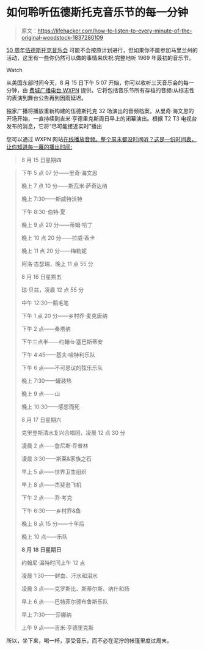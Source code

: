 # 如何聆听伍德斯托克音乐节的每一分钟

> 原文：<https://lifehacker.com/how-to-listen-to-every-minute-of-the-original-woodstock-1837280109>

[50 周年伍德斯托克音乐会](https://www.nytimes.com/2019/07/25/arts/music/woodstock-50-maryland.html) 可能不会按原计划进行，但如果你不能参加马里兰州的活动，这里有一些你仍然可以做的事情来庆祝:完整地听 1969 年最初的音乐节。

Watch

从美国东部时间今天，8 月 15 日下午 5:07 开始，你可以收听三天音乐会的每一分钟，由 [费城广播电台 WXPN](https://thekey.xpn.org/2019/08/08/xpn-presents-woodstock/) 提供。它将包括音乐节所有存档的音频:从标志性的表演到舞台公告再到因雨延迟。

独家广播将播放重新构建的伍德斯托克 32 场演出的音频档案，从里奇·海文思的开场开始，一直持续到吉米·亨德里克斯周日早上的闭幕演出。根据 T2 T3 电视台发布的消息，它将“尽可能接近实时”播出

您可以通过 WXPN 网站[在线播放音频。整个周末都没时间听？这是一份时间表，让你知道每一幕的播出时间:](https://www.xpn.org/about-xpn/ways-to-stream-wxpn)

> 8 月 15 日星期四

> 下午 5 点 07 分——里奇·海文思
> 
> 晚上 7 点 10 分——斯瓦米·萨奇达纳
> 
> 晚上 7:30——斯威特沃特
> 
> 下午 8:30-伯特·夏
> 
> 晚上 9 点 20 分——蒂姆·哈丁
> 
> 晚上 10 点 20 分——拉威·香卡
> 
> 晚上 11 点 20 分——梅勒妮
> 
> 阿洛·古瑟瑞，晚上 11 点 55 分
> 
> 8 月 16 日星期五
> 
> 琼·贝兹，凌晨 12 点 55 分
> 
> 中午 12:30—鹅毛笔
> 
> 下午 1 点 20 分——乡村乔·麦克唐纳
> 
> 下午 2 点——桑塔纳
> 
> 下午三点半——约翰·b·塞巴斯蒂安
> 
> 下午 4:45——基夫·哈特利乐队
> 
> 下午 6 点——不可思议的弦乐乐队
> 
> 晚上 7:30——罐装热
> 
> 晚上 9 点——山
> 
> 晚上 10:30——感恩而死
> 
> 8 月 17 日星期六
> 
> 克里登斯清水复兴合唱团，凌晨 12 点 30 分
> 
> 凌晨 2 点——詹尼斯·乔普林
> 
> 凌晨 3:30——斯莱&家族之石
> 
> 早上 5 点——世界卫生组织
> 
> 早上 8 点——杰斐逊飞机
> 
> 下午 2 点——乔·考克
> 
> 下午 6:30——乡村乔&鱼
> 
> 晚上 8 点 15 分——十年后
> 
> 晚上 10 点——乐队
> 
> **8 月 18 日星期日**
> 
> 约翰尼·温特时间上午 12 点
> 
> 凌晨 1:30——鲜血、汗水和泪水
> 
> 凌晨 3 点——克罗斯比、斯蒂尔斯、纳什和扬
> 
> 早上 6 点——巴特菲尔德布鲁斯乐队
> 
> 早上 7:30——莎娜纳
> 
> 上午 9 点——吉米·亨德里克斯

所以，坐下来，喝一杯，享受音乐，而不必在泥泞的帐篷里度过周末。